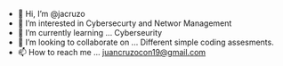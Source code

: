 - 👋 Hi, I’m @jacruzo
- 👀 I’m interested in Cybersecurty and Networ Management
- 🌱 I’m currently learning ... Cyberseurity  
- 💞️ I’m looking to collaborate on ... Different simple coding assesments. 
- 📫 How to reach me ... juancruzocon19@gmail.com

<!---
jacruzo/jacruzo is a ✨ special ✨ repository because its `README.md` (this file) appears on your GitHub profile.
You can click the Preview link to take a look at your changes.
--->
